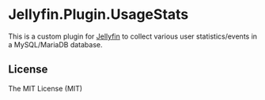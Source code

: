 # Jellyfin.Plugin.UsageStats

This is a custom plugin for [Jellyfin](https://github.com/jellyfin/jellyfin) to collect various user statistics/events in a MySQL/MariaDB database.

## License
The MIT License (MIT)

